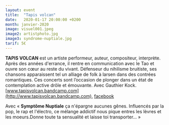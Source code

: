 ```yaml
---
layout: event
title:  "Tapis volcan"
date:   2020-01-17 20:00:00 +0200
month: janvier-2020
image: visuel001.jpeg
image2: artistphoto.jpg
image3: syndrome-nuptiale.jpg
tarif: 5€
---
```


**TAPIS VOLCAN** est un artiste performeur, auteur, compositeur, interprète. Après des années d'errance, il rentre en communication avec le Tao et ouvre son cœur au reste du vivant. Défenseur du nihilisme bruitiste, ses chansons apparaissent tel un alliage de folk à larsen dans des contrées romantiques. Ces concerts sont l’occasion de plonger dans un état de contemplation active drôle et émouvante. Avec Gauthier Kock. [www.tapisvolcan.bandcamp.com](http://www.tapisvolcan.bandcamp.com), [facebook](https://www.facebook.com/TapisVolcan)


Avec « **Symptôme Nuptiale** ça n'épargne aucunes gênes. Influencés par la pop, le rap et l'électro, ce mélange addictif nous pique entres les lèvres et les moeurs.Donne toute ta sensualité et laisse toi transporter... »
